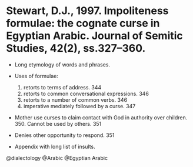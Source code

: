 # Stewart, D.J., 1997. Impoliteness formulae: the cognate curse in Egyptian Arabic. Journal of Semitic Studies, 42(2), ss.327–360.

- Long etymology of words and phrases.

- Uses of formulae:
    1. retorts to terms of address. 344
    2. retorts to common conversational expressions. 346
    3. retorts to a number of common verbs. 346
    4. imperative mediately followed by a curse. 347

- Mother use curses to claim contact with God in authority over children. 350. Cannot be used by others. 351

- Denies other opportunity to respond. 351

- Appendix with long list of insults.

@dialectology
@Arabic
@Egyptian Arabic